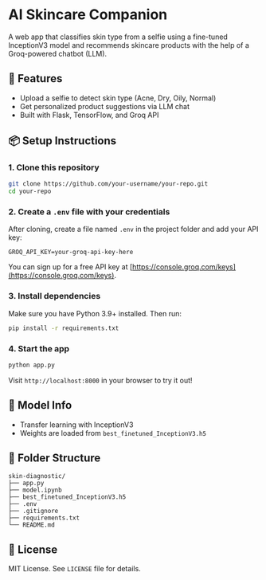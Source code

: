 # AI Skincare Companion

A web app that classifies skin type from a selfie using a fine-tuned InceptionV3 model and recommends skincare products with the help of a Groq-powered chatbot (LLM).

## 🚀 Features

* Upload a selfie to detect skin type (Acne, Dry, Oily, Normal)
* Get personalized product suggestions via LLM chat
* Built with Flask, TensorFlow, and Groq API

## 📦 Setup Instructions

### 1. Clone this repository

```bash
git clone https://github.com/your-username/your-repo.git
cd your-repo
```

### 2. Create a `.env` file with your credentials

After cloning, create a file named `.env` in the project folder and add your API key:

```env
GROQ_API_KEY=your-groq-api-key-here
```

You can sign up for a free API key at [https://console.groq.com/keys](https://console.groq.com/keys).


### 3. Install dependencies

Make sure you have Python 3.9+ installed. Then run:

```bash
pip install -r requirements.txt
```

### 4. Start the app

```bash
python app.py
```

Visit `http://localhost:8000` in your browser to try it out!

## 🧠 Model Info

* Transfer learning with InceptionV3
* Weights are loaded from `best_finetuned_InceptionV3.h5`

## 📁 Folder Structure

```
skin-diagnostic/
├── app.py
├── model.ipynb
├── best_finetuned_InceptionV3.h5
├── .env              
├── .gitignore
├── requirements.txt
└── README.md
```

## 📜 License

MIT License. See `LICENSE` file for details.
